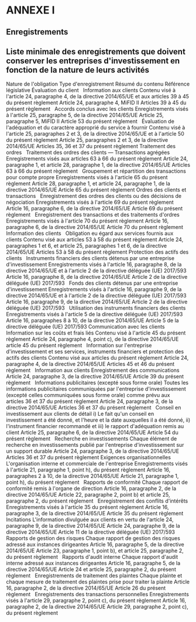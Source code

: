 # ANNEXE I

## Enregistrements

## Liste minimale des enregistrements que doivent conserver les entreprises d'investissement en fonction de la nature de leurs activités

Nature de l'obligation Type d'enregistrement Résumé du contenu Référence législative Évaluation du client   Information aux clients Contenu visé à l'article 24, paragraphe 4, de la directive 2014/65/UE et aux articles 39 à 45 du présent règlement Article 24, paragraphe 4, MiFID II Articles 39 à 45 du présent règlement   Accords conclus avec les clients Enregistrements visés à l'article 25, paragraphe 5, de la directive 2014/65/UE Article 25, paragraphe 5, MiFID II Article 53 du présent règlement   Évaluation de l'adéquation et du caractère approprié du service à fournir Contenu visé à l'article 25, paragraphes 2 et 3, de la directive 2014/65/UE et à l'article 50 du présent règlement Article 25, paragraphes 2 et 3, de la directive 2014/65/UE Articles 35, 36 et 37 du présent règlement Traitement des ordres   Traitement des ordres des clients — Transactions agrégées Enregistrements visés aux articles 63 à 66 du présent règlement Article 24, paragraphe 1, et article 28, paragraphe 1, de la directive 2014/65/UE Articles 63 à 66 du présent règlement   Groupement et répartition des transactions pour compte propre Enregistrements visés à l'article 65 du présent règlement Article 28, paragraphe 1, et article 24, paragraphe 1, de la directive 2014/65/UE Article 65 du présent règlement Ordres des clients et transactions   Enregistrement des ordres des clients ou des décisions de négociation Enregistrements visés à l'article 69 du présent règlement Article 16, paragraphe 6, de la directive 2014/65/UE Article 69 du présent règlement   Enregistrement des transactions et des traitements d'ordres Enregistrements visés à l'article 70 du présent règlement Article 16, paragraphe 6, de la directive 2014/65/UE Article 70 du présent règlement Information des clients   Obligation eu égard aux services fournis aux clients Contenu visé aux articles 53 à 58 du présent règlement Article 24, paragraphes 1 et 6, et article 25, paragraphes 1 et 6, de la directive 2014/65/UE Articles 53 à 58 du présent règlement Protection des actifs des clients   Instruments financiers des clients détenus par une entreprise d'investissement Enregistrements visés à l'article 16, paragraphe 8, de la directive 2014/65/UE et à l'article 2 de la directive déléguée (UE) 2017/593 Article 16, paragraphe 8, de la directive 2014/65/UE Article 2 de la directive déléguée (UE) 2017/593   Fonds des clients détenus par une entreprise d'investissement Enregistrements visés à l'article 16, paragraphe 9, de la directive 2014/65/UE et à l'article 2 de la directive déléguée (UE) 2017/593 Article 16, paragraphe 9, de la directive 2014/65/UE Article 2 de la directive déléguée (UE) 2017/593   Utilisation des instruments financiers des clients Enregistrements visés à l'article 5 de la directive déléguée (UE) 2017/593 Article 16, paragraphes 8 à 10, de la directive 2014/65/UE Article 5 de la directive déléguée (UE) 2017/593 Communication avec les clients   Information sur les coûts et frais liés Contenu visé à l'article 45 du présent règlement Article 24, paragraphe 4, point c), de la directive 2014/65/UE article 45 du présent règlement   Information sur l'entreprise d'investissement et ses services, instruments financiers et protection des actifs des clients Contenu visé aux articles du présent règlement Article 24, paragraphe 4, de la directive 2014/65/UE Articles 45 et 46 du présent règlement   Information aux clients Enregistrement des communications Article 24, paragraphe 3, de la directive 2014/65/UE Article 39 du présent règlement   Informations publicitaires (excepté sous forme orale) Toutes les informations publicitaires communiquées par l'entreprise d'investissement (excepté celles communiquées sous forme orale) comme prévu aux articles 36 et 37 du présent règlement Article 24, paragraphe 3, de la directive 2014/65/UE Articles 36 et 37 du présent règlement   Conseil en investissement aux clients de détail i) Le fait qu'un conseil en investissement a été donné, et l'heure et la date auxquelles il a été donné, ii) l'instrument financier recommandé et iii) le rapport d'adéquation remis au client Article 25, paragraphe 6, de la directive 2014/65/UE Article 54 du présent règlement   Recherche en investissements Chaque élément de recherche en investissements publié par l'entreprise d'investissement sur un support durable Article 24, paragraphe 3, de la directive 2014/65/UE Articles 36 et 37 du présent règlement Exigences organisationnelles   L'organisation interne et commerciale de l'entreprise Enregistrements visés à l'article 21, paragraphe 1, point h), du présent règlement Article 16, paragraphes 2 à 10, de la directive 2014/65/UE Article 21, paragraphe 1, point h), du présent règlement   Rapports de conformité Chaque rapport de conformité remis à l'organe de direction Article 16, paragraphe 2, de la directive 2014/65/UE Article 22, paragraphe 2, point b) et article 25, paragraphe 2, du présent règlement   Enregistrement des conflits d'intérêts Enregistrements visés à l'article 35 du présent règlement Article 16, paragraphe 3, de la directive 2014/65/UE Article 35 du présent règlement   Incitations L'information divulguée aux clients en vertu de l'article 24, paragraphe 9, de la directive 2014/65/UE Article 24, paragraphe 9, de la directive 2014/65/UE Article 11 de la directive déléguée (UE) 2017/593   Rapports de gestion des risques Chaque rapport de gestion des risques adressé aux instances dirigeantes Article 16, paragraphe 5, de la directive 2014/65/UE Article 23, paragraphe 1, point b), et article 25, paragraphe 2, du présent règlement   Rapports d'audit interne Chaque rapport d'audit interne adressé aux instances dirigeantes Article 16, paragraphe 5, de la directive 2014/65/UE Article 24 et article 25, paragraphe 2, du présent règlement   Enregistrements de traitement des plaintes Chaque plainte et chaque mesure de traitement des plaintes prise pour traiter la plainte Article 16, paragraphe 2, de la directive 2014/65/UE Article 26 du présent règlement   Enregistrements des transactions personnelles Enregistrements visés à l'article 29, paragraphe 2, point c), du présent règlement Article 16, paragraphe 2, de la directive 2014/65/UE Article 29, paragraphe 2, point c), du présent règlement

